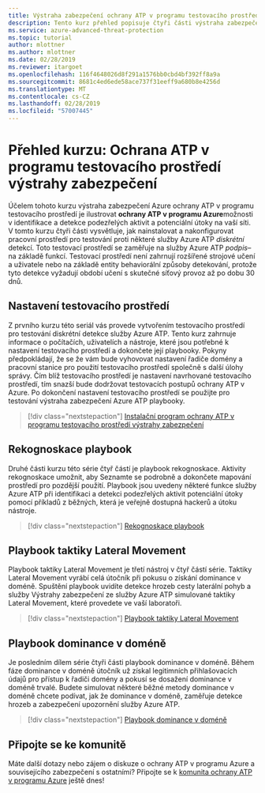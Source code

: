 ```yaml
---
title: Výstraha zabezpečení ochrany ATP v programu testovacího prostředí kurz Přehled služby Azure | Dokumentace Microsoftu
description: Tento kurz přehled popisuje čtyři části výstraha zabezpečení Azure ochrany ATP v programu testovacího prostředí pro simulaci hrozeb pro zjišťování pomocí služby Azure ATP.
ms.service: azure-advanced-threat-protection
ms.topic: tutorial
author: mlottner
ms.author: mlottner
ms.date: 02/28/2019
ms.reviewer: itargoet
ms.openlocfilehash: 116f4648026d8f291a1576bb0cbd4bf392ff8a9a
ms.sourcegitcommit: 8681c4ed6ede58ace737f31eeff9a680b8e4256d
ms.translationtype: MT
ms.contentlocale: cs-CZ
ms.lasthandoff: 02/28/2019
ms.locfileid: "57007445"
---
```

# <a name="tutorial-overview-atp-security-alert-lab"></a>Přehled kurzu: Ochrana ATP v programu testovacího prostředí výstrahy zabezpečení

Účelem tohoto kurzu výstraha zabezpečení Azure ochrany ATP v programu testovacího prostředí je ilustrovat **ochrany ATP v programu Azure**možnosti v identifikace a detekce podezřelých aktivit a potenciální útoky na vaší síti. V tomto kurzu čtyři části vysvětluje, jak nainstalovat a nakonfigurovat pracovní prostředí pro testování proti některé služby Azure ATP *diskrétní* detekcí. Toto testovací prostředí se zaměřuje na služby Azure ATP *podpis*– na základě funkcí. Testovací prostředí není zahrnují rozšířené strojové učení a uživatele nebo na základě entity behaviorální způsoby detekování, protože tyto detekce vyžadují období učení s skutečné síťový provoz až po dobu 30 dnů.

## <a name="lab-setup"></a>Nastavení testovacího prostředí

Z prvního kurzu této seriál vás provede vytvořením testovacího prostředí pro testování diskrétní detekce služby Azure ATP. Tento kurz zahrnuje informace o počítačích, uživatelích a nástroje, které jsou potřebné k nastavení testovacího prostředí a dokončete její playbooky. Pokyny předpokládají, že se že vám bude vyhovovat nastavení řadiče domény a pracovní stanice pro použití testovacího prostředí společně s další úlohy správy. Čím blíž testovacího prostředí je nastavení navrhované testovacího prostředí, tím snazší bude dodržovat testovacích postupů ochrany ATP v Azure. Po dokončení nastavení testovacího prostředí se použijte pro testování výstraha zabezpečení Azure ATP playbooky.

> [!div class="nextstepaction"]
> [Instalační program ochrany ATP v programu testovacího prostředí výstrahy zabezpečení](atp-playbook-setup-lab.md)

## <a name="reconnaissance-playbook"></a>Rekognoskace playbook

Druhé části kurzu této série čtyř částí je playbook rekognoskace. Aktivity rekognoskace umožnit, aby Seznamte se podrobně a dokončete mapování prostředí pro pozdější použití. Playbook jsou uvedeny některé funkce služby Azure ATP při identifikaci a detekci podezřelých aktivit potenciální útoky pomocí příkladů z běžných, která je veřejně dostupná hackerů a útoku nástroje.

> [!div class="nextstepaction"]
> [Rekognoskace playbook](atp-playbook-reconnaissance.md)


## <a name="lateral-movement-playbook"></a>Playbook taktiky Lateral Movement

Playbook taktiky Lateral Movement je třetí nástroj v čtyř částí série. Taktiky Lateral Movement vyrábí celá útočník při pokusu o získání dominance v doméně. Spuštění playbook uvidíte detekce hrozeb cesty laterální pohyb a služby Výstrahy zabezpečení ze služby Azure ATP simulované taktiky Lateral Movement, které provedete ve vaší laboratoři.  

> [!div class="nextstepaction"]
> [Playbook taktiky Lateral Movement](atp-playbook-lateral-movement.md)

## <a name="domain-dominance-playbook"></a>Playbook dominance v doméně

Je posledním dílem série čtyři části playbook dominance v doméně. Během fáze dominance v doméně útočník už získal legitimních přihlašovacích údajů pro přístup k řadiči domény a pokusí se dosažení dominance v doméně trvalé. Budete simulovat některé běžné metody dominance v doméně chcete podívat, jak že dominance v doméně, zaměřuje detekce hrozeb a zabezpečení upozornění služby Azure ATP.

> [!div class="nextstepaction"]
> [Playbook dominance v doméně](atp-playbook-domain-dominance.md)


## <a name="join-the-community"></a>Připojte se ke komunitě

Máte další dotazy nebo zájem o diskuze o ochrany ATP v programu Azure a souvisejícího zabezpečení s ostatními? Připojte se k [komunita ochrany ATP v programu Azure](https://techcommunity.microsoft.com/t5/Azure-Advanced-Threat-Protection/bd-p/AzureAdvancedThreatProtection) ještě dnes!
